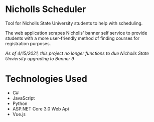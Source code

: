 # Nicholls Scheduler
Tool for Nicholls State University students to help with scheduling.

The web application scrapes Nicholls' banner self service to provide students with a more user-friendly method of finding courses for registration purposes.

*As of 4/15/2021, this project no longer functions to due Nicholls State Unviersity upgrading to Banner 9*
# Technologies Used
- C#
- JavaScript
- Python
- ASP.NET Core 3.0 Web Api
- Vue.js
